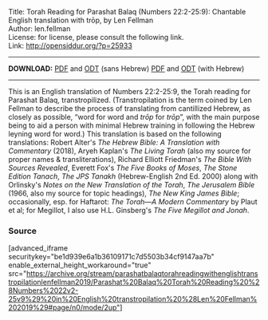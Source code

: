 <html>
<head></head>
<body>
Title: Torah Reading for Parashat Balaq (Numbers 22:2-25:9): Chantable English translation with trōp, by Len Fellman<br />
Author: len.fellman<br />
License: for license, please consult the following link.<br />
Link: <a href="http://opensiddur.org/?p=25933">http://opensiddur.org/?p=25933</a>
<p />
<hr />

<strong>DOWNLOAD:</strong> 
<a href="https://archive.org/download/parashatbalaqtorahreadingwithenglishtranstropilationlenfellman2019/Parashat%20Balaq%20Torah%20Reading%20%28Numbers%2022v2-25v9%29%20in%20English%20transtropilation%20%28Len%20Fellman%202019%29%20-%20english%20only.pdf">PDF</a> and <a href="https://archive.org/download/parashatbalaqtorahreadingwithenglishtranstropilationlenfellman2019/Parashat%20Balaq%20Torah%20Reading%20%28Numbers%2022v2-25v9%29%20in%20English%20transtropilation%20%28Len%20Fellman%202019%29%20-%20english%20only.odt">ODT</a> (sans Hebrew) 
<a href="https://archive.org/download/parashatbalaqtorahreadingwithenglishtranstropilationlenfellman2019/Parashat%20Balaq%20Torah%20Reading%20%28Numbers%2022v2-25v9%29%20in%20English%20transtropilation%20%28Len%20Fellman%202019%29.pdf">PDF</a> and <a href="https://archive.org/download/parashatbalaqtorahreadingwithenglishtranstropilationlenfellman2019/Parashat%20Balaq%20Torah%20Reading%20%28Numbers%2022v2-25v9%29%20in%20English%20transtropilation%20%28Len%20Fellman%202019%29.odt">ODT</a> (with Hebrew)

<hr />

This is an English translation of Numbers 22:2-25:9, the Torah reading for Parashat Balaq, transtropilized. (Transtropilation is the term coined by Len Fellman to describe the process of translating from cantillized Hebrew, as closely as possible, “word for word and <em>trōp</em> for <em>trōp</em>”, with the main purpose being to aid a person with minimal Hebrew training in following the Hebrew leyning word for word.) This translation is based on the following translations: Robert Alter's <em>The Hebrew Bible: A Translation with Commentary</em> (2018), Aryeh Kaplan's <em>The Living Torah</em> (also my source for proper names &amp; transliterations), Richard Elliott Friedman's <em>The Bible With Sources Revealed</em>, Everett Fox's <em>The Five Books of Moses</em>, <em>The Stone Edition Tanach</em>, <em>The JPS Tanakh</em> (Hebrew-English 2nd Ed. 2000) along with Orlinsky's <em>Notes on the New Translation of the Torah</em>, <em>The Jerusalem Bible</em> (1966, also my source for topic headings), <em>The New King James Bible</em>; occasionally, esp. for Haftarot: <em>The Torah—A Modern Commentary</em> by Plaut et al; for Megillot, I also use H.L. Ginsberg's <em>The Five Megillot and Jonah</em>.

<h3>Source</h3>

[advanced_iframe securitykey="be1d939e6a1b36109171c7d5503b34cf9147aa7b" enable_external_height_workaround="true" src="https://archive.org/stream/parashatbalaqtorahreadingwithenglishtranstropilationlenfellman2019/Parashat%20Balaq%20Torah%20Reading%20%28Numbers%2022v2-25v9%29%20in%20English%20transtropilation%20%28Len%20Fellman%202019%29#page/n0/mode/2up"]
</body>
</html>